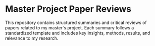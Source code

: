 # Master Project Paper Reviews

This repository contains structured summaries and critical reviews of papers related to my master's project.
Each summary follows a standardized template and includes key insights, methods, results, and relevance to my research.

